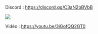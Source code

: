 Discord : https://discord.gg/C3aN2bBVbB

<img src="https://i.imgur.com/fYgRojg.png">

Vidéo : https://youtu.be/3iGofQQ2GT0
